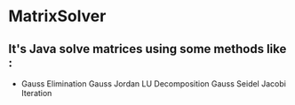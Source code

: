 # MatrixSolver
## It's Java solve matrices using some methods like :
  - Gauss Elimination
Gauss Jordan
LU Decomposition
Gauss Seidel
Jacobi Iteration
